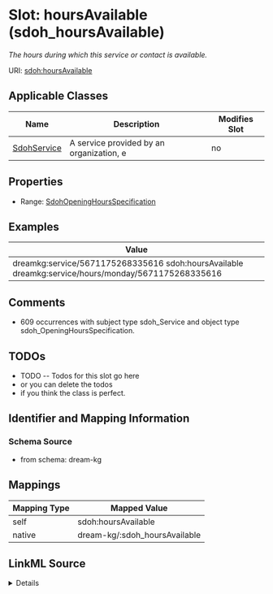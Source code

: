 

# Slot: hoursAvailable (sdoh_hoursAvailable)


_The hours during which this service or contact is available._





URI: [sdoh:hoursAvailable](http://schema.org/hoursAvailable)



<!-- no inheritance hierarchy -->





## Applicable Classes

| Name | Description | Modifies Slot |
| --- | --- | --- |
| [SdohService](../classes/SdohService.md) | A service provided by an organization, e |  no  |







## Properties

* Range: [SdohOpeningHoursSpecification](../classes/SdohOpeningHoursSpecification.md)






## Examples

| Value |
| --- |
| dreamkg:service/5671175268335616 sdoh:hoursAvailable dreamkg:service/hours/monday/5671175268335616 |

## Comments

* 609 occurrences with subject type sdoh_Service and object type sdoh_OpeningHoursSpecification.

## TODOs

* TODO -- Todos for this slot go here
* or you can delete the todos
* if you think the class is perfect.

## Identifier and Mapping Information







### Schema Source


* from schema: dream-kg




## Mappings

| Mapping Type | Mapped Value |
| ---  | ---  |
| self | sdoh:hoursAvailable |
| native | dream-kg/:sdoh_hoursAvailable |




## LinkML Source

<details>
```yaml
name: sdoh_hoursAvailable
description: The hours during which this service or contact is available.
title: hoursAvailable
todos:
- TODO -- Todos for this slot go here
- or you can delete the todos
- if you think the class is perfect.
comments:
- 609 occurrences with subject type sdoh_Service and object type sdoh_OpeningHoursSpecification.
examples:
- value: dreamkg:service/5671175268335616 sdoh:hoursAvailable dreamkg:service/hours/monday/5671175268335616
from_schema: dream-kg
rank: 1000
slot_uri: sdoh:hoursAvailable
alias: sdoh_hoursAvailable
domain_of:
- sdoh_Service
range: sdoh_OpeningHoursSpecification

```
</details>